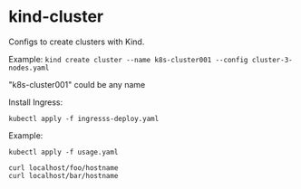# kind-cluster

Configs to create clusters with Kind.

Example: `kind create cluster --name k8s-cluster001 --config cluster-3-nodes.yaml`

"k8s-cluster001" could be any name

Install Ingress:
```
kubectl apply -f ingresss-deploy.yaml
```

Example:
```
kubectl apply -f usage.yaml

curl localhost/foo/hostname
curl localhost/bar/hostname
```
